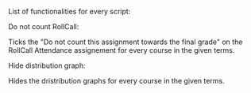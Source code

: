 List of functionalities for every script:


Do not count RollCall:

Ticks the "Do not count this assignment towards the final grade" on the RollCall Attendance assignement for every course in the given terms.


Hide distribution graph:

Hides the dristribution graphs for every course in the given terms.


